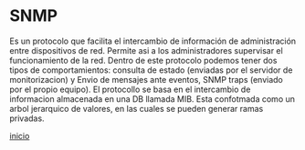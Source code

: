 # SNMP
Es un protocolo que facilita el intercambio de información de administración entre dispositivos de red. Permite asi a los administradores supervisar el funcionamiento de la red.
Dentro de este protocolo podemos tener dos tipos de comportamientos: consulta de estado (enviadas por el servidor de monitorizacion) y Envio de mensajes ante eventos, SNMP traps (enviado por el propio equipo).
El protocollo se basa en el intercambio de informacion almacenada en una DB llamada MIB. Esta confotmada como un arbol jerarquico de valores, en las cuales se pueden generar ramas privadas.

[inicio](../README.md)
